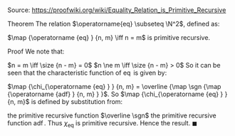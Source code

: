 # 

Source: https://proofwiki.org/wiki/Equality_Relation_is_Primitive_Recursive

Theorem
The relation $\operatorname{eq} \subseteq \N^2$, defined as:

$\map {\operatorname {eq} } {n, m} \iff n = m$
is primitive recursive.


Proof
We note that:

$n = m \iff \size {n - m} = 0$
$n \ne m \iff \size {n - m} > 0$
So it can be seen that the characteristic function of $\operatorname{eq}$ is given by:

$\map {\chi_{\operatorname {eq} } } {n, m} = \overline {\map \sgn {\map {\operatorname {adf} } {n, m} } }$.
So $\map {\chi_{\operatorname {eq} } } {n, m}$ is defined by substitution from:

the primitive recursive function $\overline \sgn$
the primitive recursive function $\operatorname {adf}$.
Thus $\chi_{\operatorname {eq} }$ is primitive recursive.
Hence the result.
$\blacksquare$





